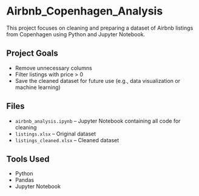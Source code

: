 # Airbnb_Copenhagen_Analysis


This project focuses on cleaning and preparing a dataset of Airbnb listings from Copenhagen using Python and Jupyter Notebook.

## Project Goals
- Remove unnecessary columns
- Filter listings with price > 0
- Save the cleaned dataset for future use (e.g., data visualization or machine learning)

## Files
- `airbnb_analysis.ipynb` – Jupyter Notebook containing all code for cleaning
- `listings.xlsx` – Original dataset
- `listings_cleaned.xlsx` – Cleaned dataset

## Tools Used
- Python
- Pandas
- Jupyter Notebook
